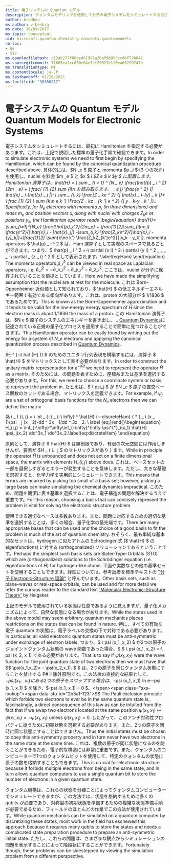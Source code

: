 ```yaml
---
title: 電子システムの Quantum モデル
description: クォンタムモデリングを使用して分子の電子システムをシミュレートする方法について説明します。
author: bradben
ms.author: v-benbra
ms.date: 10/09/2017
ms.topic: conceptual
uid: microsoft.quantum.chemistry.concepts.quantummodels
no-loc:
- Q#
- $$v
ms.openlocfilehash: c12ab277f06bed61991a26af96953ccdbf72b642
ms.sourcegitcommit: 71605ea9cc630e84e7ef29027e1f0ea06299747e
ms.translationtype: MT
ms.contentlocale: ja-JP
ms.lasthandoff: 01/26/2021
ms.locfileid: "98856217"
---
```

# <a name="quantum-models-for-electronic-systems"></a><span data-ttu-id="2b3a1-103">電子システムの Quantum モデル</span><span class="sxs-lookup"><span data-stu-id="2b3a1-103">Quantum Models for Electronic Systems</span></span>

<span data-ttu-id="2b3a1-104">電子システムをシミュレートするには、最初に Hamiltonian を指定する必要があります。これは、上記で説明した標準の量子化手順で確認できます。</span><span class="sxs-lookup"><span data-stu-id="2b3a1-104">In order to simulate electronic systems we need to first begin by specifying the Hamiltonian, which can be found by the canonical quantization procedure described above.</span></span>
<span data-ttu-id="2b3a1-105">具体的には、$N _e $ 原子と momenta $p _i $ (3 つの次元) を使用し、nuclei を料金 $m _e $ と $x $ _i $Z e $ _k $y $ に配置します。 Hamiltonian 演算子は、\hat{H} = \ sum \_ {i = 1} ^ {N \_ e} \frac{\hat{p} \_ i ^ 2} {2m \_ e} + \ frac/ {1} {2} sum {i\n を読み取ります。 \_ e j} \frac{e ^ 2} {| \hat{x} \_ i-\hat{x} \_ j |}-\ sum \_ {i, k} \frac{Z \_ ke ^ 2} {| \hat{x} \_ i-{y} \_ k |}+ \ frac {1} {2} \ sum_ {k\n e k '} \Frac{Z \_ kz \_ {k '} e ^ 2} {| y \_ k-y \_ k ' |}。</span><span class="sxs-lookup"><span data-stu-id="2b3a1-105">Specifically, for $N_e$ electrons with momenta $p_i$ (in three dimensions) and mass $m_e$  and position vectors $x_i$ along with nuclei with charges $Z_k e$ at positions $y_k$, the Hamiltonian operator reads \begin{equation} \hat{H}= \sum\_{i=1}^{N\_e} \frac{\hat{p}\_i^2}{2m\_e} + \frac{1}{2}\sum\_{i\ne j} \frac{e^2}{|\hat{x}\_i - \hat{x}\_j|} -\sum\_{i,k} \frac{Z\_ke^2}{|\hat{x}\_i - {y}\_k|}+\frac{1}{2} \sum_{k\ne k'} \frac{Z\_kZ\_{k'}e^2}{|y\_k - y\_k'|}.</span></span> <span data-ttu-id="2b3a1-106">momenta operators $ \hat{p} \_ i ^ 2 $ は、Ham 演算子として実際のスペースで見ることができます。つまり、$ \hat{p} \_ i ^ 2 =-\ partial {x i} ^ 2-\ partial {y i} ^ 2 \_ \_ \_ \_ -\ partial \_ {z \_ i} ^ 2 $ として表示されます。</span><span class="sxs-lookup"><span data-stu-id="2b3a1-106">\label{eq:Ham} \end{equation} The momenta operators $\hat{p}\_i^2$ can be viewed in real space as Laplacian operators, i.e. $\hat{p}\_i^2 = -\partial\_{x\_i}^2 - \partial\_{y\_i}^2 - \partial\_{z\_i}^2$.</span></span>
<span data-ttu-id="2b3a1-107">ここでは、nuclei が分子に保存されていることを前提としています。</span><span class="sxs-lookup"><span data-stu-id="2b3a1-107">Here we have made the simplifying assumption that the nuclei are at rest for the molecule.</span></span>
<span data-ttu-id="2b3a1-108">これは Born-Oppenheimer 近似値として知られており、$ \hat{H} $ の低エネルギーエネルギー範囲で有効である傾向があります。これは、proton の大部分が $ 1/1836 $ であるためです。</span><span class="sxs-lookup"><span data-stu-id="2b3a1-108">This is known as the Born-Oppenheimer approximation and it tends to be valid for the low-energy energy spectrum of $\hat{H}$ since the electron mass is about $1/1836$ the mass of a proton.</span></span>
<span data-ttu-id="2b3a1-109">この Hamiltonian 演算子は、$N e $ 原子のシステムのエネルギーを書き出し、 \_ [Quantum Dynamics](xref:microsoft.quantum.chemistry.concepts.quantumdynamics)に記述されている正規の量子化プロセスを適用することで簡単に見つけることができます。</span><span class="sxs-lookup"><span data-stu-id="2b3a1-109">This Hamiltonian operator can be easily found by writing out the energy for a system of $N\_e$ electrons and applying the canonical quantization process described in [Quantum Dynamics](xref:microsoft.quantum.chemistry.concepts.quantumdynamics).</span></span>

<span data-ttu-id="2b3a1-110">$E ^ {-i\ hat {H} t} $ のためのユニタリ行列表現を構築するには、演算子 $ \hat{H} $ をマトリックスとして表す必要があります。</span><span class="sxs-lookup"><span data-stu-id="2b3a1-110">In order to construct the unitary matrix representation for $e^{-i\hat{H} t}$ we need to represent the operator $\hat{H}$ as a matrix.</span></span>
<span data-ttu-id="2b3a1-111">そのためには、の問題を表すために、座標系または基準を選択する必要があります。</span><span class="sxs-lookup"><span data-stu-id="2b3a1-111">For this, we need to choose a coordinate system or basis to represent the problem in.</span></span>
<span data-ttu-id="2b3a1-112">たとえば、$ \ psi_j $ が $N _e $ 原子の直交ベース関数のセットである場合、マトリックスを定義できます。</span><span class="sxs-lookup"><span data-stu-id="2b3a1-112">For example, if $\psi_j$ are a set of orthogonal basis functions for the $N_e$ electrons then we can define the matrix</span></span>

<span data-ttu-id="2b3a1-113">(& i \_ ) {i, j} = \ int \_ {-} \_ {-\ infty} ^ \hat{H} {--discreteHam} { \* } \_ i (x \_ 1)/psi \_ j (x \_ 2)-dd ^ 3x \_ 1/dd ^ 3x \_ 2. \ label {eq:}/end{}</span><span class="sxs-lookup"><span data-stu-id="2b3a1-113">\begin{equation} H\_{i,j} = \int\_{-\infty}^\infty\int\_{-\infty}^\infty \psi^{\*}\_i(x\_1) \hat{H} \psi\_j(x\_2) \dd^3x\_1 \dd^3x\_2.\label{eq:discreteHam} \end{equation}</span></span>

<span data-ttu-id="2b3a1-114">原則として、演算子 $ \hat{H} $ は無制限であり、有限の次元空間には作用しませんが、要素が $H \_ \{ i、j $ のマトリックスがあり \} ます。</span><span class="sxs-lookup"><span data-stu-id="2b3a1-114">While in principle the operator $\hat{H}$ is unbounded and does not act on a finite dimensional space, the matrix with elements $H\_\{i,j\}$ above does.</span></span>
<span data-ttu-id="2b3a1-115">これは、ベースセットの一部を選択しすぎるとエラーが発生することを意味します。ただし、大きな基礎を選択すると、化学力学を実用的にシミュレートできます。</span><span class="sxs-lookup"><span data-stu-id="2b3a1-115">This means that errors are incurred by picking too small of a basis set; however, picking a large basis can make simulating the chemical dynamics impractical.</span></span>
<span data-ttu-id="2b3a1-116">このため、問題を簡潔に表す基準を選択することは、電子構造の問題を解決するうえで重要です。</span><span class="sxs-lookup"><span data-stu-id="2b3a1-116">For this reason, choosing a basis that can concisely represent the problem is vital for solving the electronic structure problem.</span></span>

<span data-ttu-id="2b3a1-117">使用できる適切なベースは多数あります。また、問題に対応するための適切な基準を選択することは、多くの場合、量子化学の最先端です。</span><span class="sxs-lookup"><span data-stu-id="2b3a1-117">There are many appropriate bases that can be used and the choice of a good basis to fit the problem is much of the art of quantum chemistry.</span></span>
<span data-ttu-id="2b3a1-118">おそらく、最も単純な基本的なセットは、hydrogen に似たアトムの Schrödinger 式 ($ \hat{H} $ の eigenfunctions) に対する (orthogonalized) ソリューションであるということです。</span><span class="sxs-lookup"><span data-stu-id="2b3a1-118">Perhaps the simplest such basis sets are Slater-Type-Orbitals (STO) which are (orthogonalized) solutions to the Schrödinger equation (i.e. eigenfunctions of $\hat{H}$) for hydrogen-like atoms.</span></span>
<span data-ttu-id="2b3a1-119">平面や実数などの他の基準セットを使用することもできます。詳細については、参考読者を標準テキストの ["分子 Electronic-Structure 理論"](https://onlinelibrary.wiley.com/doi/book/10.1002/9781119019572) と呼んでいます。</span><span class="sxs-lookup"><span data-stu-id="2b3a1-119">Other basis sets, such as plane-waves or real-space orbitals, can be used and for more detail we refer the curious reader to the standard text ['Molecular Electronic-Structure Theory'](https://onlinelibrary.wiley.com/doi/book/10.1002/9781119019572) by Helgaker.</span></span>

<span data-ttu-id="2b3a1-120">上記のモデルで使用されている状態は任意であるように見えますが、量子化メカニズムによって、自然な状態になる場合があります。</span><span class="sxs-lookup"><span data-stu-id="2b3a1-120">While the states used in the above model may seem arbitrary, quantum mechanics places restrictions on the states that can be found in nature.</span></span>
<span data-ttu-id="2b3a1-121">特に、すべての有効な電子 quantum の状態は、電子ラベルの交換の下で対称である必要があります。</span><span class="sxs-lookup"><span data-stu-id="2b3a1-121">In particular, all valid electronic quantum states must be anti-symmetric under exchange of electron labels.</span></span>
<span data-ttu-id="2b3a1-122">つまり、$ \ psi (x_1, x_2) $ が2つの原子のジョイントクォンタム状態の wave 関数であった場合、$ $ \ psi (x_1, x_2) =-\ psi (x_2, x_1) である必要があります。</span><span class="sxs-lookup"><span data-stu-id="2b3a1-122">That is to say if $\psi(x_1,x_2)$ were the wave function for the joint quantum state of two electrons then we must have that $$ \psi(x_1,x_2)= - \psi(x_2,x_1).</span></span>
<span data-ttu-id="2b3a1-123">$ $ は、2つの原子を同じクォンタム状態にすることを禁止する P# li 除外原則です。この法律の直接的な結果として、$-psi (x_1、x_1) にある2つの原子をスワップする場合は、$-psi (x_1, x_1) \n e--psi (x_1, x_1) $ を除き、$-psi (x_1, x_1) = 0 $。</span><span class="sxs-lookup"><span data-stu-id="2b3a1-123">$$ The Pauli exclusion principle which forbids two electrons to ever be in the same quantum state is, fascinatingly, a direct consequence of this law as can be intuited from the fact that if we swap two electrons located at the same position $\psi(x_1,x_1)\mapsto \psi(x_1,x_1) \ne -\psi(x_1,x_1)$ unless $\psi(x_1,x_1)=0$.</span></span>
<span data-ttu-id="2b3a1-124">したがって、このアンチ対称性プロパティに従うために初期状態を選択する必要があります。また、2つの原子を同時に同じ状態にすることはできません。</span><span class="sxs-lookup"><span data-stu-id="2b3a1-124">Thus the initial states must be chosen to obey this anti-symmetry property and in turn never have two electrons in the same state at the same time.</span></span>
<span data-ttu-id="2b3a1-125">これは、複数の原子が同じ状態になるのを防ぐことができるため、電子的な構造には非常に重要です。また、クォンタムのコンピューターで1つのクォンタムビットを使用して、特定のクォンタムの状態に原子の数を格納することもできます。</span><span class="sxs-lookup"><span data-stu-id="2b3a1-125">This is crucial for electronic structure because it forbids multiple electrons from being in the same state, and in turn allows quantum computers to use a single quantum bit to store the number of electrons in a given quantum state.</span></span>

<span data-ttu-id="2b3a1-126">クォンタム機構は、これらの状態を分離ことによってクォンタムコンピューターでシミュレートできますが、この方法では、状態を格納するために多くの qubits が必要であり、対称型の初期状態を準備するための複雑な状態準備手順が必要であるため、フィールドのほとんどの作業でこの方法が使用されています。</span><span class="sxs-lookup"><span data-stu-id="2b3a1-126">While quantum mechanics can be simulated on a quantum computer by discretizing these states, most work in the field has eschewed this approach because it requires many qubits to store the states and needs a complicated state preparation procedure to prepare an anti-symmetric initial state.</span></span>
<span data-ttu-id="2b3a1-127">ただし、これらの問題は、さまざまな観点からシミュレーションの問題を表示することによって階段状にすることができます。</span><span class="sxs-lookup"><span data-stu-id="2b3a1-127">Fortunately though, these problems can be sidestepped by viewing the simulation problem from a different perspective.</span></span>
